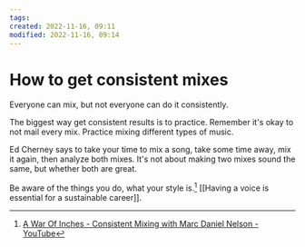 ```yaml
---
tags: 
created: 2022-11-16, 09:11
modified: 2022-11-16, 09:14
---
```


# How to get consistent mixes
Everyone can mix, but not everyone can do it consistently.

The biggest way get consistent results is to practice. Remember it's okay to not mail every mix. Practice mixing different types of music.

Ed Cherney says to take your time to mix a song, take some time away, mix it again, then analyze both mixes. It's not about making two mixes sound the same, but whether both are great.

Be aware of the things you do, what your style is.[^1] [[Having a voice is essential for a sustainable career]].

[^1]: [A War Of Inches - Consistent Mixing with Marc Daniel Nelson - YouTube](https://youtu.be/-D9PFmBsXdM)